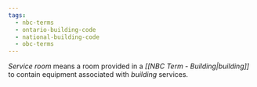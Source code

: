 ```yaml
---
tags:
  - nbc-terms
  - ontario-building-code
  - national-building-code
  - obc-terms
---
```

*Service room* means a room provided in a *[[NBC Term - Building|building]]* to contain equipment associated with *building* services.